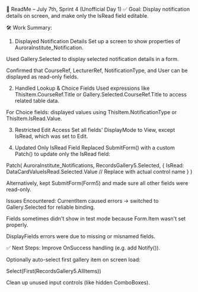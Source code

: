 📘 ReadMe – July 7th, Sprint 4 (Unofficial Day 1)
✅ Goal:
Display notification details on screen, and make only the IsRead field editable.

🛠 Work Summary:
1. Displayed Notification Details
Set up a screen to show properties of AuroraInstitute_Notification.

Used Gallery.Selected to display selected notification details in a form.

Confirmed that CourseRef, LecturerRef, NotificationType, and User can be displayed as read-only fields.

2. Handled Lookup & Choice Fields
Used expressions like ThisItem.CourseRef.Title or Gallery.Selected.CourseRef.Title to access related table data.

For Choice fields: displayed values using ThisItem.NotificationType or ThisItem.IsRead.Value.

3. Restricted Edit Access
Set all fields' DisplayMode to View, except IsRead, which was set to Edit.

4. Updated Only IsRead Field
Replaced SubmitForm() with a custom Patch() to update only the IsRead field:

Patch(
    AuroraInstitute_Notifications,
    RecordsGallery5.Selected,
    {
        IsRead: DataCardValueIsRead.Selected.Value  // Replace with actual control name
    }
)

Alternatively, kept SubmitForm(Form5) and made sure all other fields were read-only.

Issues Encountered:
CurrentItem caused errors → switched to Gallery.Selected for reliable binding.

Fields sometimes didn't show in test mode because Form.Item wasn't set properly.

DisplayFields errors were due to missing or misnamed fields.

✅ Next Steps:
Improve OnSuccess handling (e.g. add Notify()).

Optionally auto-select first gallery item on screen load:

Select(First(RecordsGallery5.AllItems))

Clean up unused input controls (like hidden ComboBoxes).